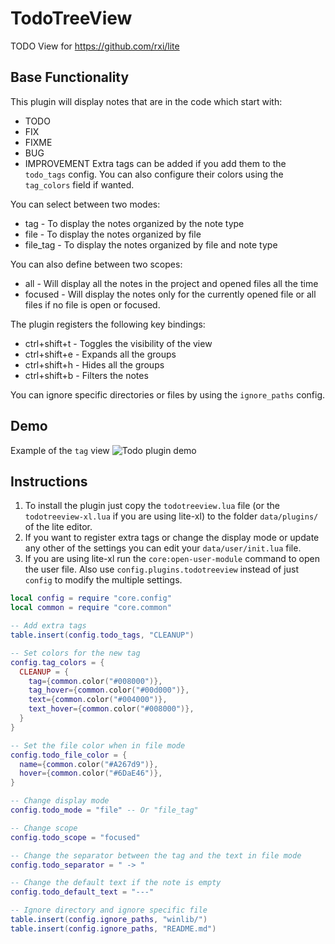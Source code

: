 # TodoTreeView

TODO View for https://github.com/rxi/lite


## Base Functionality

This plugin will display notes that are in the code which start with:
* TODO
* FIX
* FIXME
* BUG
* IMPROVEMENT
Extra tags can be added if you add them to the `todo_tags` config. You can also
configure their colors using the `tag_colors` field if wanted.

You can select between two modes:
* tag - To display the notes organized by the note type
* file - To display the notes organized by file
* file_tag - To display the notes organized by file and note type

You can also define between two scopes:
* all - Will display all the notes in the project and opened files all the time
* focused - Will display the notes only for the currently opened file or all files
if no file is open or focused.

The plugin registers the following key bindings:
* ctrl+shift+t - Toggles the visibility of the view
* ctrl+shift+e - Expands all the groups
* ctrl+shift+h - Hides all the groups
* ctrl+shift+b - Filters the notes

You can ignore specific directories or files by using the `ignore_paths` config.

## Demo

Example of the `tag` view
![Todo plugin demo](/lite-todo-view.png)


## Instructions

1. To install the plugin just copy the `todotreeview.lua` file (or the
`todotreeview-xl.lua` if you are using lite-xl) to the folder `data/plugins/`
of the lite editor.
2. If you want to register extra tags or change the display mode or update any
other of the settings you can edit your `data/user/init.lua` file.
3. If you are using lite-xl run the `core:open-user-module` command to open the
user file. Also use `config.plugins.todotreeview` instead of just `config` to
modify the multiple settings.
```lua
local config = require "core.config"
local common = require "core.common"

-- Add extra tags
table.insert(config.todo_tags, "CLEANUP")

-- Set colors for the new tag
config.tag_colors = {
  CLEANUP = {
    tag={common.color("#008000")},
    tag_hover={common.color("#00d000")},
    text={common.color("#004000")},
    text_hover={common.color("#008000")},
  }
}

-- Set the file color when in file mode
config.todo_file_color = {
  name={common.color("#A267d9")},
  hover={common.color("#6DaE46")},
}

-- Change display mode
config.todo_mode = "file" -- Or "file_tag"

-- Change scope
config.todo_scope = "focused"

-- Change the separator between the tag and the text in file mode
config.todo_separator = " -> "

-- Change the default text if the note is empty
config.todo_default_text = "---"

-- Ignore directory and ignore specific file
table.insert(config.ignore_paths, "winlib/")
table.insert(config.ignore_paths, "README.md")
```


